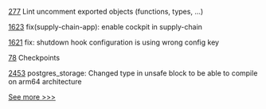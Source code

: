 
[277](https://github.com/hyperledger-labs/go-perun/pull/277) Lint uncomment exported objects (functions, types, ...)

[1623](https://github.com/hyperledger/cactus/pull/1623) fix(supply-chain-app): enable cockpit in supply-chain

[1621](https://github.com/hyperledger/cactus/pull/1621) fix: shutdown hook configuration is using wrong config key

[78](https://github.com/hyperledger-labs/mirbft/pull/78) Checkpoints

[2453](https://github.com/hyperledger/indy-sdk/pull/2453) postgres_storage: Changed type in unsafe block to be able to compile on arm64 architecture 


[See more >>>](https://start-here.hyperledger.org/pull-requests)
